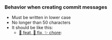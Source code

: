 ### Behavior when creating commit messages

- Must be written in lower case
- No longer than 50 characters
- It should be like this:
  - [🧩 feat, 🐛 fix, ✨ chore](<subject>): <message>
